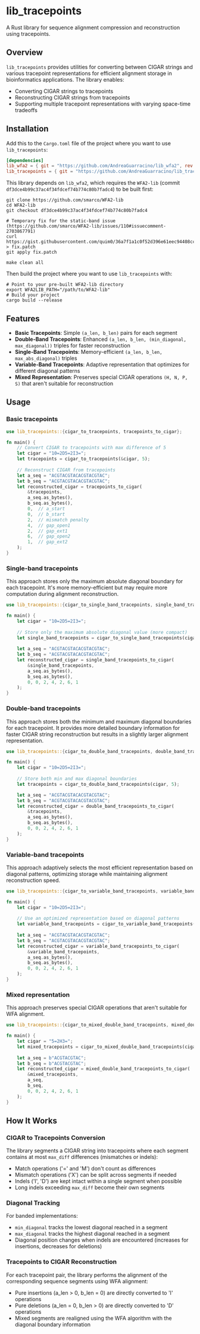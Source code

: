 # lib_tracepoints

A Rust library for sequence alignment compression and reconstruction using tracepoints.

## Overview

`lib_tracepoints` provides utilities for converting between CIGAR strings and various tracepoint representations for efficient alignment storage in bioinformatics applications. The library enables:

- Converting CIGAR strings to tracepoints
- Reconstructing CIGAR strings from tracepoints
- Supporting multiple tracepoint representations with varying space-time tradeoffs

## Installation

Add this to the `Cargo.toml` file of the project where you want to use `lib_tracepoints`:

```toml
[dependencies]
lib_wfa2 = { git = "https://github.com/AndreaGuarracino/lib_wfa2", rev = "fd0c39a0cd586efc4155e48fbd95aa0dfdef5f56"}
lib_tracepoints = { git = "https://github.com/AndreaGuarracino/lib_tracepoints", rev = "e50dbf96e9d791321068578cc28934226af67949"}
```

This library depends on `lib_wfa2`, which requires the `WFA2-lib` (commit `df3dce4b99c37ac4f34fdcef74b774c80b7fadc4`) to be built first:

```shell
git clone https://github.com/smarco/WFA2-lib
cd WFA2-lib
git checkout df3dce4b99c37ac4f34fdcef74b774c80b7fadc4

# Temporary fix for the static-band issue (https://github.com/smarco/WFA2-lib/issues/110#issuecomment-2703867791)
curl https://gist.githubusercontent.com/quim0/36a7f1a1c0f52d396e61eec94408cc46/raw/02b118bee2b9b3c6e690ae82f22650b07c719ad5/gistfile1.txt > fix.patch
git apply fix.patch

make clean all
```

Then build the project where you want to use `lib_tracepoints` with:

```shell
# Point to your pre-built WFA2-lib directory
export WFA2LIB_PATH="/path/to/WFA2-lib"
# Build your project
cargo build --release
```

## Features

- **Basic Tracepoints**: Simple `(a_len, b_len)` pairs for each segment
- **Double-Band Tracepoints**: Enhanced `(a_len, b_len, (min_diagonal, max_diagonal))` triples for faster reconstruction
- **Single-Band Tracepoints**: Memory-efficient `(a_len, b_len, max_abs_diagonal)` triples
- **Variable-Band Tracepoints**: Adaptive representation that optimizes for different diagonal patterns
- **Mixed Representation**: Preserves special CIGAR operations `(H, N, P, S)` that aren't suitable for reconstruction

## Usage

### Basic tracepoints

```rust
use lib_tracepoints::{cigar_to_tracepoints, tracepoints_to_cigar};

fn main() {
    // Convert CIGAR to tracepoints with max difference of 5
    let cigar = "10=2D5=2I3=";
    let tracepoints = cigar_to_tracepoints(&cigar, 5);
    
    // Reconstruct CIGAR from tracepoints
    let a_seq = "ACGTACGTACACGTACGTAC";
    let b_seq = "ACGTACGTACACGTACGTAC";
    let reconstructed_cigar = tracepoints_to_cigar(
        &tracepoints,
        a_seq.as_bytes(),
        b_seq.as_bytes(),
        0,  // a_start
        0,  // b_start
        2,  // mismatch penalty
        4,  // gap_open1
        2,  // gap_ext1
        6,  // gap_open2
        1,  // gap_ext2
    );
}
```

### Single-band tracepoints

This approach stores only the maximum absolute diagonal boundary for each tracepoint. It's more memory-efficient but may require more computation during alignment reconstruction.

```rust
use lib_tracepoints::{cigar_to_single_band_tracepoints, single_band_tracepoints_to_cigar};

fn main() {
    let cigar = "10=2D5=2I3=";
    
    // Store only the maximum absolute diagonal value (more compact)
    let single_band_tracepoints = cigar_to_single_band_tracepoints(cigar, 5);
    
    let a_seq = "ACGTACGTACACGTACGTAC";
    let b_seq = "ACGTACGTACACGTACGTAC";
    let reconstructed_cigar = single_band_tracepoints_to_cigar(
        &single_band_tracepoints,
        a_seq.as_bytes(),
        b_seq.as_bytes(),
        0, 0, 2, 4, 2, 6, 1
    );
}
```

### Double-band tracepoints

This approach stores both the minimum and maximum diagonal boundaries for each tracepoint. It provides more detailed boundary information for faster CIGAR string reconstruction but results in a slightly larger alignment representation.

```rust
use lib_tracepoints::{cigar_to_double_band_tracepoints, double_band_tracepoints_to_cigar};

fn main() {
    let cigar = "10=2D5=2I3=";
    
    // Store both min and max diagonal boundaries
    let tracepoints = cigar_to_double_band_tracepoints(cigar, 5);

    let a_seq = "ACGTACGTACACGTACGTAC";
    let b_seq = "ACGTACGTACACGTACGTAC";
    let reconstructed_cigar = double_band_tracepoints_to_cigar(
        &tracepoints,
        a_seq.as_bytes(),
        b_seq.as_bytes(),
        0, 0, 2, 4, 2, 6, 1
    );
}
```

### Variable-band tracepoints

This approach adaptively selects the most efficient representation based on diagonal patterns, optimizing storage while maintaining alignment reconstruction speed.

```rust
use lib_tracepoints::{cigar_to_variable_band_tracepoints, variable_band_tracepoints_to_cigar};

fn main() {
    let cigar = "10=2D5=2I3=";
    
    // Use an optimized representation based on diagonal patterns
    let variable_band_tracepoints = cigar_to_variable_band_tracepoints(cigar, 5);
    
    let a_seq = "ACGTACGTACACGTACGTAC";
    let b_seq = "ACGTACGTACACGTACGTAC";
    let reconstructed_cigar = variable_band_tracepoints_to_cigar(
        &variable_band_tracepoints,
        a_seq.as_bytes(),
        b_seq.as_bytes(),
        0, 0, 2, 4, 2, 6, 1
    );
}
```

### Mixed representation

This approach preserves special CIGAR operations that aren't suitable for WFA alignment.

```rust
use lib_tracepoints::{cigar_to_mixed_double_band_tracepoints, mixed_double_band_tracepoints_to_cigar, MixedRepresentation};

fn main() {
    let cigar = "5=2H3=";
    let mixed_tracepoints = cigar_to_mixed_double_band_tracepoints(cigar, 2);
    
    let a_seq = b"ACGTACGTAC";
    let b_seq = b"ACGTACGTAC";
    let reconstructed_cigar = mixed_double_band_tracepoints_to_cigar(
        &mixed_tracepoints,
        a_seq,
        b_seq,
        0, 0, 2, 4, 2, 6, 1
    );
}
```

## How It Works

### CIGAR to Tracepoints Conversion

The library segments a CIGAR string into tracepoints where each segment contains at most `max_diff` differences (mismatches or indels):

- Match operations ('=' and 'M') don't count as differences
- Mismatch operations ('X') can be split across segments if needed
- Indels ('I', 'D') are kept intact within a single segment when possible
- Long indels exceeding `max_diff` become their own segments

### Diagonal Tracking

For banded implementations:
- `min_diagonal` tracks the lowest diagonal reached in a segment
- `max_diagonal` tracks the highest diagonal reached in a segment
- Diagonal position changes when indels are encountered (increases for insertions, decreases for deletions)

### Tracepoints to CIGAR Reconstruction

For each tracepoint pair, the library performs the alignment of the corresponding sequence segments using WFA alignment:
- Pure insertions (a_len > 0, b_len = 0) are directly converted to 'I' operations
- Pure deletions (a_len = 0, b_len > 0) are directly converted to 'D' operations
- Mixed segments are realigned using the WFA algorithm with the diagonal boundary information
